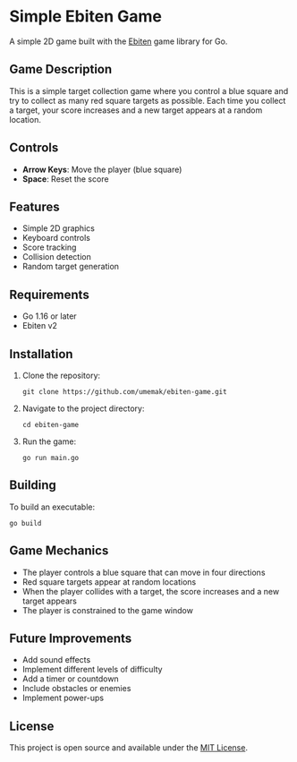 # Simple Ebiten Game

A simple 2D game built with the [Ebiten](https://ebiten.org/) game library for Go.

## Game Description

This is a simple target collection game where you control a blue square and try to collect as many red square targets as possible. Each time you collect a target, your score increases and a new target appears at a random location.

## Controls

- **Arrow Keys**: Move the player (blue square)
- **Space**: Reset the score

## Features

- Simple 2D graphics
- Keyboard controls
- Score tracking
- Collision detection
- Random target generation

## Requirements

- Go 1.16 or later
- Ebiten v2

## Installation

1. Clone the repository:
   ```
   git clone https://github.com/umemak/ebiten-game.git
   ```

2. Navigate to the project directory:
   ```
   cd ebiten-game
   ```

3. Run the game:
   ```
   go run main.go
   ```

## Building

To build an executable:

```
go build
```

## Game Mechanics

- The player controls a blue square that can move in four directions
- Red square targets appear at random locations
- When the player collides with a target, the score increases and a new target appears
- The player is constrained to the game window

## Future Improvements

- Add sound effects
- Implement different levels of difficulty
- Add a timer or countdown
- Include obstacles or enemies
- Implement power-ups

## License

This project is open source and available under the [MIT License](LICENSE).
